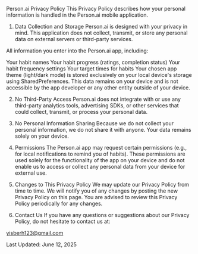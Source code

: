 Person.ai Privacy Policy
This Privacy Policy describes how your personal information is handled in the Person.ai mobile application.

1. Data Collection and Storage
Person.ai is designed with your privacy in mind. This application does not collect, transmit, or store any personal data on external servers or third-party services.

All information you enter into the Person.ai app, including:

Your habit names
Your habit progress (ratings, completion status)
Your habit frequency settings
Your target times for habits
Your chosen app theme (light/dark mode)
is stored exclusively on your local device's storage using SharedPreferences. This data remains on your device and is not accessible by the app developer or any other entity outside of your device.

2. No Third-Party Access
Person.ai does not integrate with or use any third-party analytics tools, advertising SDKs, or other services that could collect, transmit, or process your personal data.

3. No Personal Information Sharing
Because we do not collect your personal information, we do not share it with anyone. Your data remains solely on your device.

4. Permissions
The Person.ai app may request certain permissions (e.g., for local notifications to remind you of habits). These permissions are used solely for the functionality of the app on your device and do not enable us to access or collect any personal data from your device for external use.

5. Changes to This Privacy Policy
We may update our Privacy Policy from time to time. We will notify you of any changes by posting the new Privacy Policy on this page. You are advised to review this Privacy Policy periodically for any changes.

6. Contact Us
If you have any questions or suggestions about our Privacy Policy, do not hesitate to contact us at:

yisberh123@gmail.com 


Last Updated: June 12, 2025
